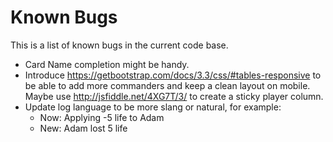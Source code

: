 # Known Bugs

This is a list of known bugs in the current code base.

* Card Name completion might be handy.
* Introduce https://getbootstrap.com/docs/3.3/css/#tables-responsive to be able to add more commanders and keep a clean layout on mobile. Maybe use http://jsfiddle.net/4XG7T/3/ to create a sticky player column.
* Update log language to be more slang or natural, for example:
    * Now: Applying -5 life to Adam
    * New: Adam lost 5 life
